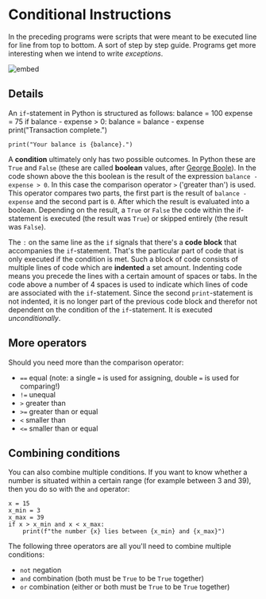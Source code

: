 # Conditional Instructions

In the preceding programs were scripts that were meant to be executed line for line from top to bottom. A sort of step by step guide. Programs get more interesting when we intend to write *exceptions*.

![embed](https://player.vimeo.com/video/287244672)

## Details

An `if`-statement in Python is structured as follows:
    balance = 100
    expense = 75
    if balance - expense > 0:
        balance = balance - expense
        print("Transaction complete.")

    print("Your balance is {balance}.")

A **condition** ultimately only has two possible outcomes. In Python these are `True` and `False` (these are called **boolean** values, after [George Boole](https://en.wikipedia.org/wiki/Boolean_algebra#Values)). In the code shown above the this boolean is the result of the expression `balance - expense > 0`. In this case the comparison operator `>` ('greater than') is used. This operator compares two parts, the first part is the result of `balance - expense` and the second part is `0`. After which the result is evaluated into a boolean. Depending on the result, a `True` or `False` the code within the if-statement is executed (the result was `True`) or skipped entirely (the result was `False`).

The `:` on the same line as the `if` signals that there's a **code block** that accompanies the `if`-statement. That's the particular part of code that is only executed if the condition is met. Such a block of code consists of multiple lines of code which are **indented** a set amount. Indenting code means you precede the lines with a certain amount of spaces or tabs. In the code above a number of 4 spaces is used to indicate which lines of code are associated with the `if`-statement. Since the second `print`-statement is not indented, it is no longer part of the previous code block and therefor not dependent on the condition of the `if`-statement. It is executed *unconditionally*.

## More operators

Should you need more than the comparison operator:

- `==`  equal (note: a single `=` is used for assigning, double `=` is used for comparing!)
- `!=`  unequal
- `>` 	greater than
- `>=`	greater than or equal
- `<` 	smaller than
- `<=`	smaller than or equal

## Combining conditions

You can also combine multiple conditions. If you want to know whether a number is situated within a certain range (for example between 3 and 39), then you do so with the `and` operator:

    x = 15
    x_min = 3
    x_max = 39
    if x > x_min and x < x_max:
        print(f"the number {x} lies between {x_min} and {x_max}")

The following three operators are all you'll need to combine multiple conditions:

- `not` negation
- `and` combination (both must be `True` to be `True` together)
- `or` combination (either or both must be `True` to be `True` together)
